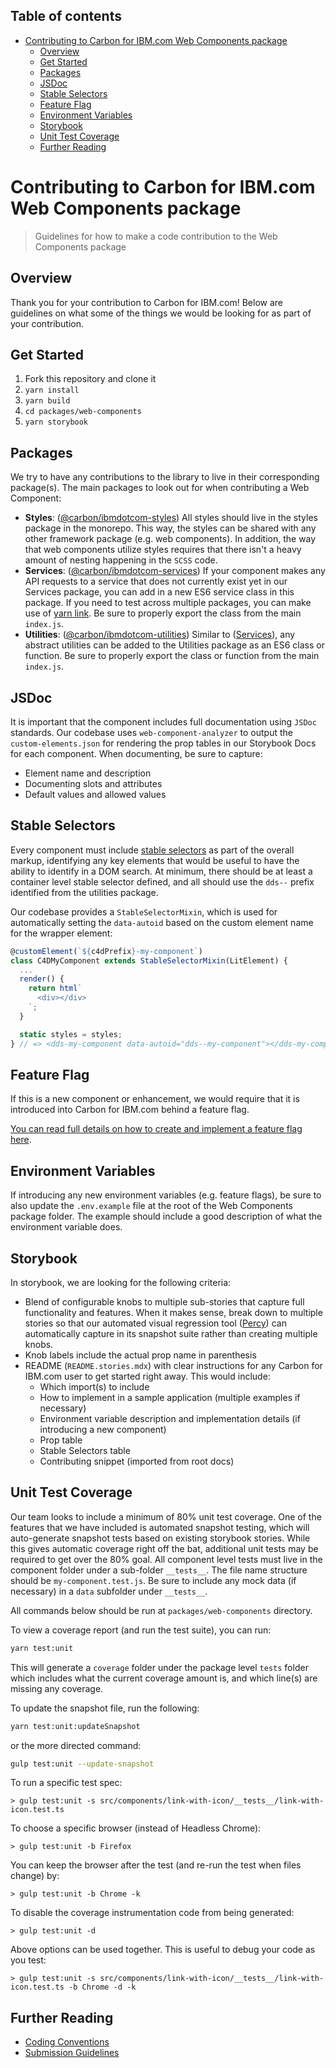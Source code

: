 <!-- START doctoc generated TOC please keep comment here to allow auto update -->
<!-- DON'T EDIT THIS SECTION, INSTEAD RE-RUN doctoc TO UPDATE -->
## Table of contents

- [Contributing to Carbon for IBM.com Web Components package](#contributing-to-carbon-for-ibmcom-web-components-package)
  - [Overview](#overview)
  - [Get Started](#get-started)
  - [Packages](#packages)
  - [JSDoc](#jsdoc)
  - [Stable Selectors](#stable-selectors)
  - [Feature Flag](#feature-flag)
  - [Environment Variables](#environment-variables)
  - [Storybook](#storybook)
  - [Unit Test Coverage](#unit-test-coverage)
  - [Further Reading](#further-reading)

<!-- END doctoc generated TOC please keep comment here to allow auto update -->

# Contributing to Carbon for IBM.com Web Components package

> Guidelines for how to make a code contribution to the Web Components package

## Overview

Thank you for your contribution to Carbon for IBM.com! Below are guidelines on
what some of the things we would be looking for as part of your contribution.

## Get Started

1. Fork this repository and clone it
2. `yarn install`
3. `yarn build`
4. `cd packages/web-components`
5. `yarn storybook`

## Packages

We try to have any contributions to the library to live in their corresponding
package(s). The main packages to look out for when contributing a Web Component:

- **Styles**: ([@carbon/ibmdotcom-styles](https://github.com/carbon-design-system/carbon-for-ibm-dotcom/tree/main/packages/styles))
All styles should live in the styles package in the monorepo. This way, the
styles can be shared with any other framework package (e.g. web components).
In addition, the way that web components utilize styles requires that there
isn't a heavy amount of nesting happening in the `SCSS` code.
- **Services**: ([@carbon/ibmdotcom-services](https://github.com/carbon-design-system/carbon-for-ibm-dotcom/tree/main/packages/services))
If your component makes any API requests to a service that does not currently
exist yet in our Services package, you can add in a new ES6 service class in
this package. If you need to test across multiple packages, you can make use of
[yarn link](https://github.com/carbon-design-system/carbon-for-ibm-dotcom/blob/main/docs/developing.md#developing-locally).
Be sure to properly export the class from the main `index.js`.
- **Utilities**: ([@carbon/ibmdotcom-utilities](https://github.com/carbon-design-system/carbon-for-ibm-dotcom/tree/main/packages/utilities))
Similar to ([Services](https://github.com/carbon-design-system/carbon-for-ibm-dotcom/tree/main/packages/services)),
any abstract utilities can be added to the Utilities package as an ES6 class or
function. Be sure to properly export the class or function from the main
`index.js`.

## JSDoc

It is important that the component includes full documentation using `JSDoc`
standards. Our codebase uses `web-component-analyzer` to output the
`custom-elements.json` for rendering the prop tables in our Storybook Docs for
each component. When documenting, be sure to capture:

- Element name and description
- Documenting slots and attributes
- Default values and allowed values

## Stable Selectors

Every component must include [stable selectors](https://github.com/carbon-design-system/carbon-for-ibm-dotcom/blob/main/packages/web-components/docs/stable-selectors.md)
as part of the overall markup, identifying any key elements that would be useful
to have the ability to identify in a DOM search. At minimum, there should be at
least a container level stable selector defined, and all should use the `dds--`
prefix identified from the utilities package.

Our codebase provides a `StableSelectorMixin`, which is used for automatically
setting the `data-autoid` based on the custom element name for the wrapper
element:

```javascript
@customElement(`${c4dPrefix}-my-component`)
class C4DMyComponent extends StableSelectorMixin(LitElement) {
  ...
  render() {
    return html`
      <div></div>
    `;
  }

  static styles = styles;
} // => <dds-my-component data-autoid="dds--my-component"></dds-my-component>
```

## Feature Flag

If this is a new component or enhancement, we would require that it is
introduced into Carbon for IBM.com behind a feature flag.

[You can read full details on how to create and implement a feature flag here](https://github.com/carbon-design-system/carbon-for-ibm-dotcom/blob/main/packages/web-components/docs/feature-flags.md).

## Environment Variables

If introducing any new environment variables (e.g. feature flags), be sure to
also update the `.env.example` file at the root of the Web Components package
folder. The example should include a good description of what the environment
variable does.

## Storybook

In storybook, we are looking for the following criteria:

- Blend of configurable knobs to multiple sub-stories that capture full
functionality and features. When it makes sense, break down to multiple stories
so that our automated visual regression tool ([Percy](https://percy.io)) can
automatically capture in its snapshot suite rather than creating multiple
knobs.
- Knob labels include the actual prop name in parenthesis
- README (`README.stories.mdx`) with clear instructions for any Carbon for
IBM.com user to get started right away. This would include:
  * Which import(s) to include
  * How to implement in a sample application (multiple examples if
    necessary)
  * Environment variable description and implementation details (if introducing
    a new component)
  * Prop table
  * Stable Selectors table
  * Contributing snippet (imported from root docs)

## Unit Test Coverage

Our team looks to include a minimum of 80% unit test coverage. One of the
features that we have included is automated snapshot testing, which will
auto-generate snapshot tests based on existing storybook stories.
While this gives automatic coverage right off the bat, additional unit tests
may be required to get over the 80% goal. All component level tests must live
in the component folder under a sub-folder `__tests__`. The file name structure
should be `my-component.test.js`. Be sure to include any mock data (if necessary)
in a `data` subfolder under `__tests__`.

All commands below should be run at `packages/web-components` directory.

To view a coverage report (and run the test suite), you can run:

```bash
yarn test:unit
```

This will generate a `coverage` folder under the package level `tests` folder
which includes what the current coverage amount is, and which line(s) are
missing any coverage.

To update the snapshot file, run the following:

```bash
yarn test:unit:updateSnapshot
```

or the more directed command:

```bash
gulp test:unit --update-snapshot
```

To run a specific test spec:

```
> gulp test:unit -s src/components/link-with-icon/__tests__/link-with-icon.test.ts
```

To choose a specific browser (instead of Headless Chrome):

```
> gulp test:unit -b Firefox
```

You can keep the browser after the test (and re-run the test when files change) by:

```
> gulp test:unit -b Chrome -k
```

To disable the coverage instrumentation code from being generated:

```
> gulp test:unit -d
```

Above options can be used together. This is useful to debug your code as you test:

```
> gulp test:unit -s src/components/link-with-icon/__tests__/link-with-icon.test.ts -b Chrome -d -k
```

## Further Reading

- [Coding Conventions](https://github.com/carbon-design-system/carbon-for-ibm-dotcom/blob/main/packages/web-components/docs/coding-conventions.md)
- [Submission Guidelines](https://github.com/carbon-design-system/carbon-for-ibm-dotcom/blob/main/docs/submission-guidelines.md)
